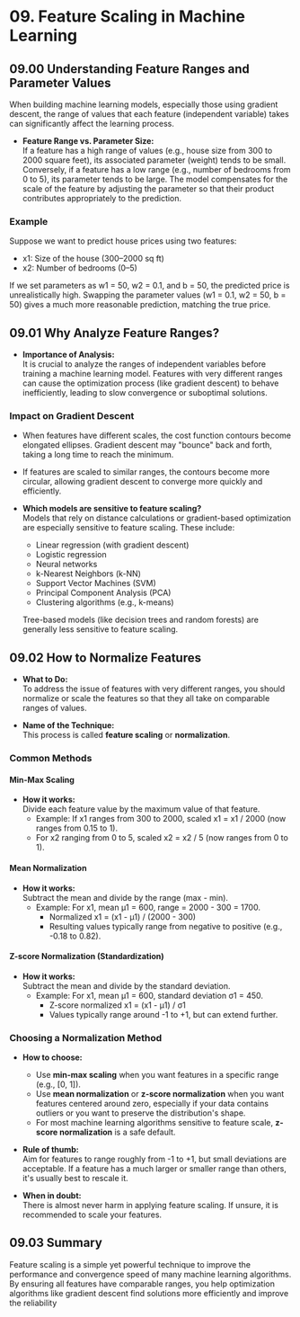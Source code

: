 # 09. Feature Scaling in Machine Learning

## 09.00 Understanding Feature Ranges and Parameter Values

When building machine learning models, especially those using gradient descent, the range of values that each feature (independent variable) takes can significantly affect the learning process.

- **Feature Range vs. Parameter Size:**  
  If a feature has a high range of values (e.g., house size from 300 to 2000 square feet), its associated parameter (weight) tends to be small. Conversely, if a feature has a low range (e.g., number of bedrooms from 0 to 5), its parameter tends to be large. The model compensates for the scale of the feature by adjusting the parameter so that their product contributes appropriately to the prediction.

### Example

Suppose we want to predict house prices using two features:

- x1: Size of the house (300–2000 sq ft)
- x2: Number of bedrooms (0–5)

If we set parameters as w1 = 50, w2 = 0.1, and b = 50, the predicted price is unrealistically high. Swapping the parameter values (w1 = 0.1, w2 = 50, b = 50) gives a much more reasonable prediction, matching the true price.

## 09.01 Why Analyze Feature Ranges?

- **Importance of Analysis:**  
  It is crucial to analyze the ranges of independent variables before training a machine learning model. Features with very different ranges can cause the optimization process (like gradient descent) to behave inefficiently, leading to slow convergence or suboptimal solutions.

### Impact on Gradient Descent

- When features have different scales, the cost function contours become elongated ellipses. Gradient descent may "bounce" back and forth, taking a long time to reach the minimum.
- If features are scaled to similar ranges, the contours become more circular, allowing gradient descent to converge more quickly and efficiently.

- **Which models are sensitive to feature scaling?**  
  Models that rely on distance calculations or gradient-based optimization are especially sensitive to feature scaling. These include:

  - Linear regression (with gradient descent)
  - Logistic regression
  - Neural networks
  - k-Nearest Neighbors (k-NN)
  - Support Vector Machines (SVM)
  - Principal Component Analysis (PCA)
  - Clustering algorithms (e.g., k-means)

  Tree-based models (like decision trees and random forests) are generally less sensitive to feature scaling.

## 09.02 How to Normalize Features

- **What to Do:**  
  To address the issue of features with very different ranges, you should normalize or scale the features so that they all take on comparable ranges of values.

- **Name of the Technique:**  
  This process is called **feature scaling** or **normalization**.

### Common Methods

#### Min-Max Scaling

- **How it works:**  
  Divide each feature value by the maximum value of that feature.
  - Example: If x1 ranges from 300 to 2000, scaled x1 = x1 / 2000 (now ranges from 0.15 to 1).
  - For x2 ranging from 0 to 5, scaled x2 = x2 / 5 (now ranges from 0 to 1).

#### Mean Normalization

- **How it works:**  
  Subtract the mean and divide by the range (max - min).
  - Example: For x1, mean μ1 = 600, range = 2000 - 300 = 1700.
    - Normalized x1 = (x1 - μ1) / (2000 - 300)
    - Resulting values typically range from negative to positive (e.g., -0.18 to 0.82).

#### Z-score Normalization (Standardization)

- **How it works:**  
  Subtract the mean and divide by the standard deviation.
  - Example: For x1, mean μ1 = 600, standard deviation σ1 = 450.
    - Z-score normalized x1 = (x1 - μ1) / σ1
    - Values typically range around -1 to +1, but can extend further.

### Choosing a Normalization Method

- **How to choose:**

  - Use **min-max scaling** when you want features in a specific range (e.g., [0, 1]).
  - Use **mean normalization** or **z-score normalization** when you want features centered around zero, especially if your data contains outliers or you want to preserve the distribution's shape.
  - For most machine learning algorithms sensitive to feature scale, **z-score normalization** is a safe default.

- **Rule of thumb:**  
  Aim for features to range roughly from -1 to +1, but small deviations are acceptable. If a feature has a much larger or smaller range than others, it's usually best to rescale it.

- **When in doubt:**  
  There is almost never harm in applying feature scaling. If unsure, it is recommended to scale your features.

## 09.03 Summary

Feature scaling is a simple yet powerful technique to improve the performance and convergence speed of many machine learning algorithms. By ensuring all features have comparable ranges, you help optimization algorithms like gradient descent find solutions more efficiently and improve the reliability
